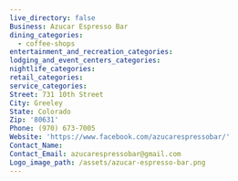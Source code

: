 ```yaml
---
live_directory: false
Business: Azucar Espresso Bar
dining_categories:
  - coffee-shops
entertainment_and_recreation_categories:
lodging_and_event_centers_categories:
nightlife_categories:
retail_categories:
service_categories:
Street: 731 10th Street
City: Greeley
State: Colorado
Zip: '80631'
Phone: (970) 673-7005
Website: 'https://www.facebook.com/azucarespressobar/'
Contact_Name:
Contact_Email: azucarespressobar@gmail.com
Logo_image_path: /assets/azucar-espresso-bar.png
---
```

